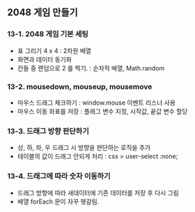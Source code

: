 ## 2048 게임 만들기

### 13-1. 2048 게임 기본 세팅
- 표 그리기 4 x 4  : 2차원 배열
- 화면과 데이터 동기화
- 칸들 중 랜덤으로 2 를 찍기. : 순차적 배열, Math.random 

### 13-2. mousedown, mouseup, mousemove
- 마우스 드래그 체크하기 : window.mouse 이벤트 리스너 사용
- 마우스 이동 좌표를 저장 : 플래그 변수 지정, 시작값, 끝값 변수 할당


### 13-3. 드래그 방향 판단하기
- 상, 하, 좌, 우 드래그 시 방향을 판단하는 로직을 추가
- 테이블의 값이 드래그 안되게 처리 : css > user-select :none;


 ### 13-4. 드래그에 따라 숫자 이동하기
 - 드래그 방향에 따라 새데이터에 기존 데이터를 저장 후 다시 그림
 - 배열 forEach 문이 자꾸 헷갈림.
 
